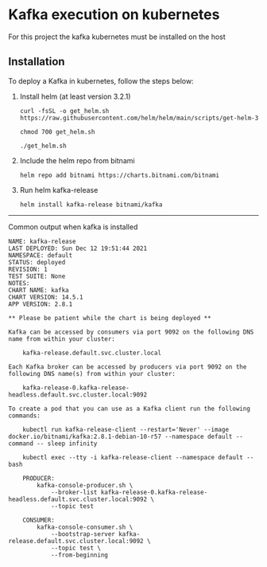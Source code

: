 # Kafka execution on kubernetes
For this project the kafka kubernetes must be installed on the host
## Installation
To deploy a Kafka in kubernetes, follow the steps below:

1. Install helm (at least version 3.2.1)
    
    ```
    curl -fsSL -o get_helm.sh https://raw.githubusercontent.com/helm/helm/main/scripts/get-helm-3
    
    chmod 700 get_helm.sh
  
   ./get_helm.sh
    ```

2. Include the helm repo from bitnami

    ```
    helm repo add bitnami https://charts.bitnami.com/bitnami
    ```

3. Run helm kafka-release
    
    ```
    helm install kafka-release bitnami/kafka
    ``` 

------
Common output when kafka is installed

```
NAME: kafka-release
LAST DEPLOYED: Sun Dec 12 19:51:44 2021
NAMESPACE: default
STATUS: deployed
REVISION: 1
TEST SUITE: None
NOTES:
CHART NAME: kafka
CHART VERSION: 14.5.1
APP VERSION: 2.8.1

** Please be patient while the chart is being deployed **

Kafka can be accessed by consumers via port 9092 on the following DNS name from within your cluster:

    kafka-release.default.svc.cluster.local

Each Kafka broker can be accessed by producers via port 9092 on the following DNS name(s) from within your cluster:

    kafka-release-0.kafka-release-headless.default.svc.cluster.local:9092

To create a pod that you can use as a Kafka client run the following commands:

    kubectl run kafka-release-client --restart='Never' --image docker.io/bitnami/kafka:2.8.1-debian-10-r57 --namespace default --command -- sleep infinity

    kubectl exec --tty -i kafka-release-client --namespace default -- bash

    PRODUCER:
        kafka-console-producer.sh \            
            --broker-list kafka-release-0.kafka-release-headless.default.svc.cluster.local:9092 \
            --topic test

    CONSUMER:
        kafka-console-consumer.sh \            
            --bootstrap-server kafka-release.default.svc.cluster.local:9092 \
            --topic test \
            --from-beginning
```